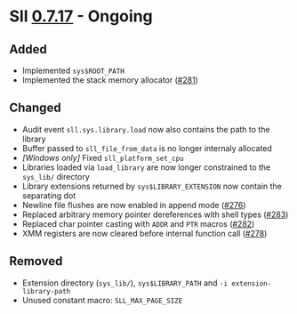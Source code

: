 # Sll [0.7.17] - Ongoing

## Added

- Implemented `sys$ROOT_PATH`
- Implemented the stack memory allocator ([#281])

## Changed

- Audit event `sll.sys.library.load` now also contains the path to the library
- Buffer passed to `sll_file_from_data` is no longer internaly allocated
- *\[Windows only\]* Fixed `sll_platform_set_cpu`
- Libraries loaded via `load_library` are now longer constrained to the `sys_lib/` directory
- Library extensions returned by `sys$LIBRARY_EXTENSION` now contain the separating dot
- Newline file flushes are now enabled in append mode ([#276])
- Replaced arbitrary memory pointer dereferences with shell types ([#283])
- Replaced char pointer casting with `ADDR` and `PTR` macros ([#282])
- XMM registers are now cleared before internal function call ([#278])

## Removed

- Extension directory (`sys_lib/`), `sys$LIBRARY_PATH` and `-i extension-library-path`
- Unused constant macro: `SLL_MAX_PAGE_SIZE`

[0.7.17]: https://github.com/sl-lang/sll/compare/sll-v0.7.16...main
[#283]: https://github.com/sl-lang/sll/issues/283
[#282]: https://github.com/sl-lang/sll/issues/282
[#281]: https://github.com/sl-lang/sll/issues/281
[#278]: https://github.com/sl-lang/sll/issues/278
[#276]: https://github.com/sl-lang/sll/issues/276
